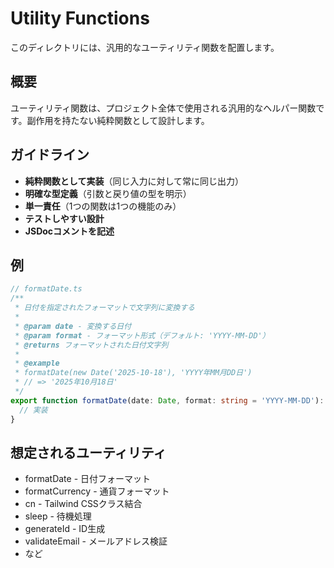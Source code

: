 # Utility Functions

このディレクトリには、汎用的なユーティリティ関数を配置します。

## 概要

ユーティリティ関数は、プロジェクト全体で使用される汎用的なヘルパー関数です。副作用を持たない純粋関数として設計します。

## ガイドライン

- **純粋関数として実装**（同じ入力に対して常に同じ出力）
- **明確な型定義**（引数と戻り値の型を明示）
- **単一責任**（1つの関数は1つの機能のみ）
- **テストしやすい設計**
- **JSDocコメントを記述**

## 例

```typescript
// formatDate.ts
/**
 * 日付を指定されたフォーマットで文字列に変換する
 *
 * @param date - 変換する日付
 * @param format - フォーマット形式（デフォルト: 'YYYY-MM-DD'）
 * @returns フォーマットされた日付文字列
 *
 * @example
 * formatDate(new Date('2025-10-18'), 'YYYY年MM月DD日')
 * // => '2025年10月18日'
 */
export function formatDate(date: Date, format: string = 'YYYY-MM-DD'): string {
  // 実装
}
```

## 想定されるユーティリティ

- formatDate - 日付フォーマット
- formatCurrency - 通貨フォーマット
- cn - Tailwind CSSクラス結合
- sleep - 待機処理
- generateId - ID生成
- validateEmail - メールアドレス検証
- など
